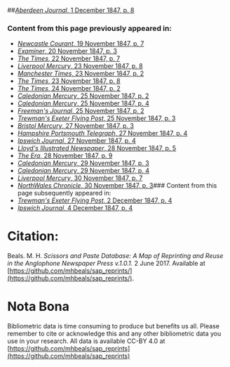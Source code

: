 ##[*Aberdeen Journal*, 1 December 1847, p. 8](https://mhbeals.github.io/sap_html/Aberdeen-Journal/Aberdeen-Journal-1-December-1847-p-8)

### Content from this page previously appeared in:
+ [*Newcastle Courant*, 19 November 1847, p. 7](https://mhbeals.github.io/sap_html/Newcastle-Courant/Newcastle-Courant-19-November-1847-p-7)
+ [*Examiner*, 20 November 1847, p. 3](https://mhbeals.github.io/sap_html/Examiner/Examiner-20-November-1847-p-3)
+ [*The Times*, 22 November 1847, p. 7](https://mhbeals.github.io/sap_html/The-Times/The-Times-22-November-1847-p-7)
+ [*Liverpool Mercury*, 23 November 1847, p. 8](https://mhbeals.github.io/sap_html/Liverpool-Mercury/Liverpool-Mercury-23-November-1847-p-8)
+ [*Manchester Times*, 23 November 1847, p. 2](https://mhbeals.github.io/sap_html/Manchester-Times/Manchester-Times-23-November-1847-p-2)
+ [*The Times*, 23 November 1847, p. 8](https://mhbeals.github.io/sap_html/The-Times/The-Times-23-November-1847-p-8)
+ [*The Times*, 24 November 1847, p. 2](https://mhbeals.github.io/sap_html/The-Times/The-Times-24-November-1847-p-2)
+ [*Caledonian Mercury*, 25 November 1847, p. 2](https://mhbeals.github.io/sap_html/Caledonian-Mercury/Caledonian-Mercury-25-November-1847-p-2)
+ [*Caledonian Mercury*, 25 November 1847, p. 4](https://mhbeals.github.io/sap_html/Caledonian-Mercury/Caledonian-Mercury-25-November-1847-p-4)
+ [*Freeman's Journal*, 25 November 1847, p. 2](https://mhbeals.github.io/sap_html/Freeman's-Journal/Freeman's-Journal-25-November-1847-p-2)
+ [*Trewman's Exeter Flying Post*, 25 November 1847, p. 3](https://mhbeals.github.io/sap_html/Trewman's-Exeter-Flying-Post/Trewman's-Exeter-Flying-Post-25-November-1847-p-3)
+ [*Bristol Mercury*, 27 November 1847, p. 3](https://mhbeals.github.io/sap_html/Bristol-Mercury/Bristol-Mercury-27-November-1847-p-3)
+ [*Hampshire Portsmouth Telegraph*, 27 November 1847, p. 4](https://mhbeals.github.io/sap_html/Hampshire-Portsmouth-Telegraph/Hampshire-Portsmouth-Telegraph-27-November-1847-p-4)
+ [*Ipswich Journal*, 27 November 1847, p. 4](https://mhbeals.github.io/sap_html/Ipswich-Journal/Ipswich-Journal-27-November-1847-p-4)
+ [*Lloyd's Illustrated Newspaper*, 28 November 1847, p. 5](https://mhbeals.github.io/sap_html/Lloyd's-Illustrated-Newspaper/Lloyd's-Illustrated-Newspaper-28-November-1847-p-5)
+ [*The Era*, 28 November 1847, p. 9](https://mhbeals.github.io/sap_html/The-Era/The-Era-28-November-1847-p-9)
+ [*Caledonian Mercury*, 29 November 1847, p. 3](https://mhbeals.github.io/sap_html/Caledonian-Mercury/Caledonian-Mercury-29-November-1847-p-3)
+ [*Caledonian Mercury*, 29 November 1847, p. 4](https://mhbeals.github.io/sap_html/Caledonian-Mercury/Caledonian-Mercury-29-November-1847-p-4)
+ [*Liverpool Mercury*, 30 November 1847, p. 7](https://mhbeals.github.io/sap_html/Liverpool-Mercury/Liverpool-Mercury-30-November-1847-p-7)
+ [*NorthWales Chronicle*, 30 November 1847, p. 3](https://mhbeals.github.io/sap_html/NorthWales-Chronicle/NorthWales-Chronicle-30-November-1847-p-3)### Content from this page subsequently appeared in:
+ [*Trewman's Exeter Flying Post*, 2 December 1847, p. 4](https://mhbeals.github.io/sap_html/Trewman's-Exeter-Flying-Post/Trewman's-Exeter-Flying-Post-2-December-1847-p-4)
+ [*Ipswich Journal*, 4 December 1847, p. 4](https://mhbeals.github.io/sap_html/Ipswich-Journal/Ipswich-Journal-4-December-1847-p-4)
                    
# Citation: 

Beals. M. H. *Scissors and Paste Database: A Map of Reprinting and Reuse in the Anglophone Newspaper Press v.1.0.1.* 2 June 2017. Available at [https://github.com/mhbeals/sap_reprints/](https://github.com/mhbeals/sap_reprints/). 
                    
# Nota Bona

Bibliometric data is time consuming to produce but benefits us all. Please remember to cite or acknowledge this and any other bibliometric data you use in your research. All data is available CC-BY 4.0 at [https://github.com/mhbeals/sap_reprints](https://github.com/mhbeals/sap_reprints)